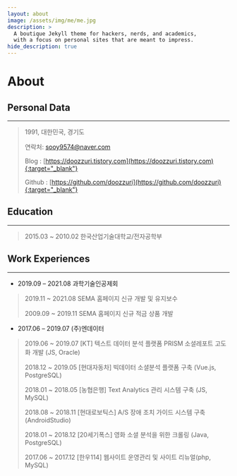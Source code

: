 ```yaml
---
layout: about
image: /assets/img/me/me.jpg
description: >
  A boutique Jekyll theme for hackers, nerds, and academics,
  with a focus on personal sites that are meant to impress.
hide_description: true
---
```


# About
<!--author-->

## Personal Data
---
> 1991, 대한민국, 경기도 
>
> 연락처: sooy9574@naver.com
>
> Blog : [https://doozzuri.tistory.com](https://doozzuri.tistory.com){:target="_blank"}
>
> Github : [https://github.com/doozzuri](https://github.com/doozzuri){:target="_blank"}

## Education
---
> 2015.03 ~ 2010.02 한국산업기술대학교/전자공학부

## Work Experiences
---
* 2019.09 – 2021.08 과학기술인공제회
> 2019.11 ~ 2021.08 SEMA 홈페이지 신규 개발 및 유지보수
>
> 2009.09 ~ 2019.11 SEMA 홈페이지 신규 적금 상품 개발

* 2017.06 – 2019.07 (주)엔데이터
> 2019.06 ~ 2019.07 [KT] 텍스트 데이터 분석 플랫폼 PRISM 소셜레포트 고도화 개발 (JS, Oracle)
>
> 2018.12 ~ 2019.05 [현대자동차] 빅데이터 소셜분석 플랫폼 구축 (Vue.js, PostgreSQL)
>
> 2018.01 ~ 2018.05 [농협은행] Text Analytics 관리 시스템 구축 (JS, MySQL)
>
> 2018.08 ~ 2018.11 [현대로보틱스] A/S 장애 조치 가이드 시스템 구축 (AndroidStudio)
>
> 2018.01 ~ 2018.12 [20세기폭스] 영화 소셜 분석을 위한 크롤링 (Java, PostgreSQL)
>
> 2017.06 ~ 2017.12 [한우114] 웹사이트 운영관리 및 사이트 리뉴얼(php, MySQL)

